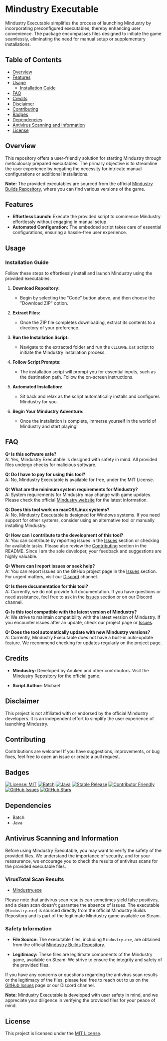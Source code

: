 # Mindustry Executable

Mindustry Executable simplifies the process of launching Mindustry by incorporating preconfigured executables, thereby enhancing user convenience. The package encompasses files designed to initiate the game seamlessly, eliminating the need for manual setup or supplementary installations.

## Table of Contents
- [Overview](#overview)
- [Features](#features)
- [Usage](#usage)
  - [Installation Guide](#installation-guide)
- [FAQ](#faq)
- [Credits](#credits)
- [Disclaimer](#disclaimer)
- [Contributing](#contributing)
- [Badges](#badges)
- [Dependencies](#dependencies)
- [Antivirus Scanning and Information](#antivirus-scanning-and-information)
- [License](#license)

## Overview

This repository offers a user-friendly solution for starting Mindustry through meticulously prepared executables. The primary objective is to streamline the user experience by negating the necessity for intricate manual configurations or additional installations.

**Note:** The provided executables are sourced from the official [Mindustry Builds Repository](https://github.com/Anuken/MindustryBuilds), where you can find various versions of the game.

## Features

- **Effortless Launch:** Execute the provided script to commence Mindustry effortlessly without engaging in manual setup.
- **Automated Configuration:** The embedded script takes care of essential configurations, ensuring a hassle-free user experience.

## Usage

### Installation Guide

Follow these steps to effortlessly install and launch Mindustry using the provided executables.

1. **Download Repository:**
   - Begin by selecting the "Code" button above, and then choose the "Download ZIP" option.

2. **Extract Files:**
   - Once the ZIP file completes downloading, extract its contents to a directory of your preference.

3. **Run the Installation Script:**
   - Navigate to the extracted folder and run the `CLICKME.bat` script to initiate the Mindustry installation process.

4. **Follow Script Prompts:**
   - The installation script will prompt you for essential inputs, such as the destination path. Follow the on-screen instructions.

5. **Automated Installation:**
   - Sit back and relax as the script automatically installs and configures Mindustry for you.

6. **Begin Your Mindustry Adventure:**
   - Once the installation is complete, immerse yourself in the world of Mindustry and start playing!

## FAQ

**Q: Is this software safe?**<br>
A: Yes, Mindustry Executable is designed with safety in mind. All provided files undergo checks for malicious software.<br>

**Q: Do I have to pay for using this tool?**<br>
A: No, Mindustry Executable is available for free, under the MIT License.<br>

**Q: What are the minimum system requirements for Mindustry?**<br>
A: System requirements for Mindustry may change with game updates. Please check the official [Mindustry website](https://mindustrygame.github.io/) for the latest information.<br>

**Q: Does this tool work on macOS/Linux systems?**<br>
A: No, Mindustry Executable is designed for Windows systems. If you need support for other systems, consider using an alternative tool or manually installing Mindustry.<br>

**Q: How can I contribute to the development of this tool?**<br>
A: You can contribute by reporting issues in the [Issues](https://github.com/VermiNew/MindustryExecutable/issues) section or checking for available tasks. Please also review the [Contributing](https://github.com/VermiNew/MindustryExecutable#contributing) section in the README. Since I am the sole developer, your feedback and suggestions are highly valuable.<br>

**Q: Where can I report issues or seek help?**<br>
A: You can report issues on the GitHub project page in the [Issues](https://github.com/VermiNew/MindustryExecutable/issues) section. For urgent matters, visit our [Discord](https://discord.gg/example) channel.<br>

**Q: Is there documentation for this tool?**<br>
A: Currently, we do not provide full documentation. If you have questions or need assistance, feel free to ask in the [Issues](https://github.com/VermiNew/MindustryExecutable/issues) section or on our Discord channel.<br>

**Q: Is this tool compatible with the latest version of Mindustry?**<br>
A: We strive to maintain compatibility with the latest version of Mindustry. If you encounter issues after an update, check our project page or [Issues](https://github.com/VermiNew/MindustryExecutable/issues).<br>

**Q: Does the tool automatically update with new Mindustry versions?**<br>
A: Currently, Mindustry Executable does not have a built-in auto-update feature. We recommend checking for updates regularly on the project page.<br>

## Credits

- **Mindustry:** Developed by Anuken and other contributors. Visit the [Mindustry Repository](https://github.com/Anuken/Mindustry) for the official game.

- **Script Author:** Michael

## Disclaimer

This project is not affiliated with or endorsed by the official Mindustry developers. It is an independent effort to simplify the user experience of launching Mindustry.

## Contributing

Contributions are welcome! If you have suggestions, improvements, or bug fixes, feel free to open an issue or create a pull request.

## Badges

[![License: MIT](https://img.shields.io/github/license/VermiNew/MindustryExecutable.svg?style=flat-square)](LICENSE)
[![Batch](https://img.shields.io/badge/Platform-Batch-blue.svg)](https://en.wikipedia.org/wiki/Batch_file)
[![Java](https://img.shields.io/badge/Platform-Java-red.svg)](https://www.java.com/)
[![Stable Release](https://img.shields.io/badge/Release-Stable-darkgreen.svg)](https://github.com/VermiNew/MindustryExecutable/releases/tag/stable)
[![Contributor Friendly](https://img.shields.io/badge/Contributions-Welcome-darkgreen.svg)](https://github.com/VermiNew/MindustryExecutable/blob/main/CONTRIBUTING.md)
[![GitHub Issues](https://img.shields.io/github/issues/VermiNew/MindustryExecutable.svg?style=flat-square)](https://github.com/VermiNew/MindustryExecutable/issues)
[![GitHub Stars](https://img.shields.io/github/stars/VermiNew/MindustryExecutable.svg?style=social&label=Stars)](https://github.com/VermiNew/MindustryExecutable/stargazers)


## Dependencies

- Batch
- Java

## Antivirus Scanning and Information

Before using Mindustry Executable, you may want to verify the safety of the provided files. We understand the importance of security, and for your reassurance, we encourage you to check the results of antivirus scans for the provided executable files.

### VirusTotal Scan Results

- [Mindustry.exe](https://www.virustotal.com/gui/file/4cce85e18144f9c1220333ca183c82465f9c45d84568e3cbdfc68d5c1717df0c)

Please note that antivirus scan results can sometimes yield false positives, and a clean scan doesn't guarantee the absence of issues. The executable (`Mindustry.exe`) is sourced directly from the official Mindustry Builds Repository and is part of the legitimate Mindustry game available on Steam.

### Safety Information

- **File Source:** The executable files, including `Mindustry.exe`, are obtained from the official [Mindustry Builds Repository](https://github.com/Anuken/MindustryBuilds).

- **Legitimacy:** These files are legitimate components of the Mindustry game, available on Steam. We strive to ensure the integrity and safety of the provided files.

If you have any concerns or questions regarding the antivirus scan results or the legitimacy of the files, please feel free to reach out to us on the [GitHub Issues](https://github.com/VermiNew/MindustryExecutable/issues) page or our Discord channel.

**Note:** Mindustry Executable is developed with user safety in mind, and we appreciate your diligence in verifying the provided files for your peace of mind.

## License

This project is licensed under the [MIT License](LICENSE).
